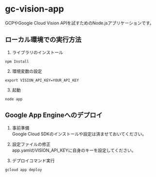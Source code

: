 # gc-vision-app
GCPやGoogle Cloud Vision APIを試すためのNode.jsアプリケーションです。

## ローカル環境での実行方法

1. ライブラリのインストール
```
npm Install
```

2. 環境変数の設定
```
export VISION_API_KEY=YOUR_API_KEY
```

3. 起動
```
node app
```

## Google App Engineへのデプロイ

1. 事前準備  
Google Cloud SDKのインストールや設定は済ませておいてください。

2. 設定ファイルの修正  
app.yamlのVISION_API_KEYに自身のキーを設定してください。

3. デプロイコマンド実行
```
gcloud app deploy
```


